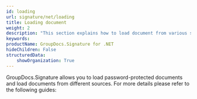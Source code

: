 ```yaml
---
id: loading
url: signature/net/loading
title: Loading document
weight: 2
description: "This section explains how to load document from various sources like file, streams, remote web resources, loading document from FTP, Amazon or Azure storage etc."
keywords: 
productName: GroupDocs.Signature for .NET 
hideChildren: False
structuredData:
    showOrganization: True
---
```

GroupDocs.Signature allows you to load password-protected documents and load documents from different sources. For more details please refer to the following guides:
